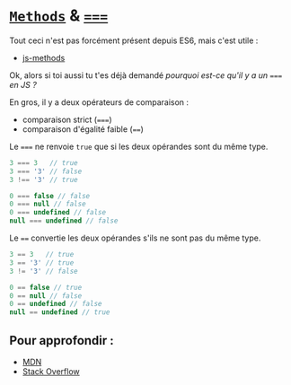 #  [`Methods`](https://developer.mozilla.org/fr/docs/Web/JavaScript/Reference/Index_des_m%C3%A9thodes) & [`===`](https://developer.mozilla.org/fr/docs/Web/JavaScript/Reference/Op%C3%A9rateurs/Op%C3%A9rateurs_de_comparaison)

Tout ceci n'est pas forcément présent depuis ES6, mais c'est utile :
- [js-methods](https://github.com/nan-ci/js-methods)

Ok, alors si toi aussi tu t'es déjà demandé *pourquoi est-ce qu'il y a un `===` en JS ?* 

En gros, il y a deux opérateurs de comparaison :

- comparaison strict (```===```)
- comparaison d'égalité faible (```==```)

Le ```===``` ne renvoie ```true``` que si les deux opérandes sont du même type.

```js
3 === 3   // true
3 === '3' // false
3 !== '3' // true

0 === false // false
0 === null // false
0 === undefined // false
null === undefined // false
```

Le ```==``` convertie les deux opérandes s'ils ne sont pas du même type.

```js
3 == 3   // true
3 == '3' // true
3 != '3' // false

0 == false // true
0 == null // false
0 == undefined // false
null == undefined // true
```

## Pour approfondir :

- [MDN](https://developer.mozilla.org/en-US/docs/Web/JavaScript/Reference/Operators/Comparison_Operators)
- [Stack Overflow](https://stackoverflow.com/questions/359494/which-equals-operator-vs-should-be-used-in-javascript-comparisons/)